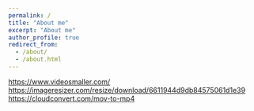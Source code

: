 ```yaml
---
permalink: /
title: "About me"
excerpt: "About me"
author_profile: true
redirect_from: 
  - /about/
  - /about.html
---
```

https://www.videosmaller.com/
https://imageresizer.com/resize/download/6611944d9db84575061d1e39
https://cloudconvert.com/mov-to-mp4
